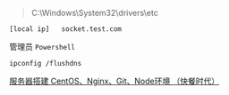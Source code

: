 > C:\Windows\System32\drivers\etc
```
[local ip]   socket.test.com
```

管理员 `Powershell`
```
ipconfig /flushdns
```

[服务器搭建 CentOS、Nginx、Git、Node环境 （快餐时代）](https://www.jianshu.com/p/16e39c01c94d)

